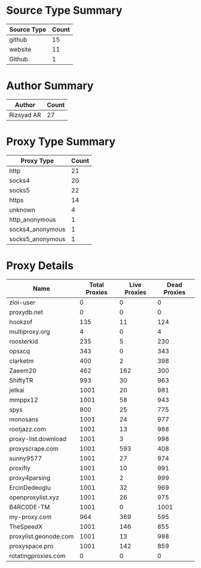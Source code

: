 # Source Type Summary

| Source Type | Count |
|-------------|-------|
| github | 15 |
| website | 11 |
| Github | 1 |


# Author Summary

| Author | Count |
|--------|-------|
| Rizsyad AR | 27 |


# Proxy Type Summary

| Proxy Type | Count |
|------------|-------|
| http | 21 |
| socks4 | 20 |
| socks5 | 22 |
| https | 14 |
| unknown | 4 |
| http_anonymous | 1 |
| socks4_anonymous | 1 |
| socks5_anonymous | 1 |


# Proxy Details

| Name | Total Proxies | Live Proxies | Dead Proxies |
|------|---------------|--------------|---------------|
| zloi-user | 0 | 0 | 0 |
| proxydb.net | 0 | 0 | 0 |
| hookzof | 135 | 11 | 124 |
| multiproxy.org | 4 | 0 | 4 |
| roosterkid | 235 | 5 | 230 |
| opsxcq | 343 | 0 | 343 |
| clarketm | 400 | 2 | 398 |
| Zaeem20 | 462 | 162 | 300 |
| ShiftyTR | 993 | 30 | 963 |
| jetkai | 1001 | 20 | 981 |
| mmppx12 | 1001 | 58 | 943 |
| spys | 800 | 25 | 775 |
| monosans | 1001 | 24 | 977 |
| rootjazz.com | 1001 | 13 | 988 |
| proxy-list.download | 1001 | 3 | 998 |
| proxyscrape.com | 1001 | 593 | 408 |
| sunny9577 | 1001 | 27 | 974 |
| proxifly | 1001 | 10 | 991 |
| proxy4parsing | 1001 | 2 | 999 |
| ErcinDedeoglu | 1001 | 32 | 969 |
| openproxylist.xyz | 1001 | 26 | 975 |
| B4RC0DE-TM | 1001 | 0 | 1001 |
| my-proxy.com | 964 | 369 | 595 |
| TheSpeedX | 1001 | 146 | 855 |
| proxylist.geonode.com | 1001 | 13 | 988 |
| proxyspace.pro | 1001 | 142 | 859 |
| rotatingproxies.com | 0 | 0 | 0 |
